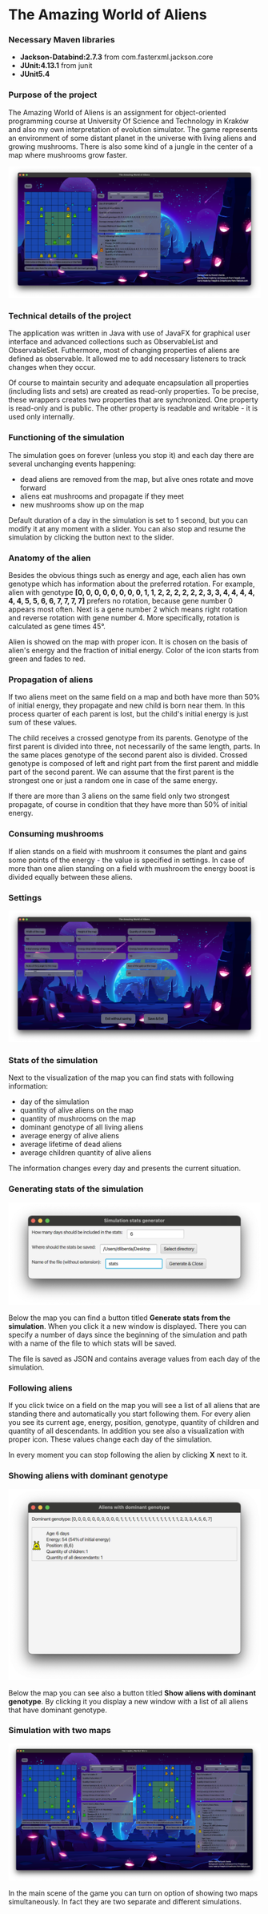 # The Amazing World of Aliens

### Necessary Maven libraries

- **Jackson-Databind:2.7.3** from com.fasterxml.jackson.core
- **JUnit:4.13.1** from junit
- **JUnit5.4**

### Purpose of the project

The Amazing World of Aliens is an assignment for object-oriented programming course at University Of Science and Technology in Kraków and also my own interpretation of evolution simulator. The game represents an environment of some distant planet in the universe with living aliens and growing mushrooms. There is also some kind of a jungle in the center of a map where mushrooms grow faster.

![](https://raw.githubusercontent.com/daveylib/agh-oop-world-of-aliens/master/screenshots/simulation.png)

### Technical details of the project

The application was written in Java with use of JavaFX for graphical user interface and advanced collections such as ObservableList and ObservableSet. Futhermore, most of changing properties of aliens are defined as observable. It allowed me to add necessary listeners to track changes when they occur.

Of course to maintain security and adequate encapsulation all properties (including lists and sets) are created as read-only properties. To be precise, these wrappers creates two properties that are synchronized. One property is read-only and is public. The other property is readable and writable - it is used only internally.

### Functioning of the simulation

The simulation goes on forever (unless you stop it) and each day there are several unchanging events happening:
- dead aliens are removed from the map, but alive ones rotate and move forward
- aliens eat mushrooms and propagate if they meet
- new mushrooms show up on the map

Default duration of a day in the simulation is set to 1 second, but you can modify it at any moment with a slider. You can also stop and resume the simulation by clicking the button next to the slider.

### Anatomy of the alien

Besides the obvious things such as energy and age, each alien has own genotype which has information about the preferred rotation. For example, alien with genotype **[0, 0, 0, 0, 0, 0, 0, 0, 1, 1, 2, 2, 2, 2, 2, 2, 3, 3, 4, 4, 4, 4, 4, 4, 5, 5, 6, 6, 7, 7, 7, 7]** prefers no rotation, because gene number 0 appears most often. Next is a gene number 2 which means right rotation and reverse rotation with gene number 4. More specifically, rotation is calculated as gene times 45°.

Alien is showed on the map with proper icon. It is chosen on the basis of alien's energy and the fraction of initial energy. Color of the icon starts from green and fades to red.

### Propagation of aliens

If two aliens meet on the same field on a map and both have more than 50% of initial energy, they propagate and new child is born near them. In this process quarter of each parent is lost, but the child's initial energy is just sum of these values.

The child receives a crossed genotype from its parents. Genotype of the first parent is divided into three, not necessarily of the same length, parts. In the same places genotype of the second parent also is divided. Crossed genotype is composed of left and right part from the first parent and middle part of the second parent. We can assume that the first parent is the strongest one or just a random one in case of the same energy.

If there are more than 3 aliens on the same field only two strongest propagate, of course in condition that they have more than 50% of initial energy.

### Consuming mushrooms

If alien stands on a field with mushroom it consumes the plant and gains some points of the energy - the value is specified in settings. In case of more than one alien standing on a field with mushroom the energy boost is divided equally between these aliens.

### Settings

![](https://raw.githubusercontent.com/daveylib/agh-oop-world-of-aliens/master/screenshots/settings.png)

### Stats of the simulation

Next to the visualization of the map you can find stats with following information:
- day of the simulation
- quantity of alive aliens on the map
- quantity of mushrooms on the map
- dominant genotype of all living aliens
- average energy of alive aliens
- average lifetime of dead aliens
- average children quantity of alive aliens

The information changes every day and presents the current situation.

### Generating stats of the simulation

![](https://raw.githubusercontent.com/daveylib/agh-oop-world-of-aliens/master/screenshots/stats.png)

Below the map you can find a button titled **Generate stats from the simulation**. When you click it a new window is displayed. There you can specify a number of days since the beginning of the simulation and path with a name of the file to which stats will be saved.

The file is saved as JSON and contains average values from each day of the simulation.

### Following aliens

If you click twice on a field on the map you will see a list of all aliens that are standing there and automatically you start following them. For every alien you see its current age, energy, position, genotype, quantity of children and quantity of all descendants. In addition you see also a visualization with proper icon. These values change each day of the simulation.

In every moment you can stop following the alien by clicking **X** next to it.

### Showing aliens with dominant genotype

![](https://raw.githubusercontent.com/daveylib/agh-oop-world-of-aliens/master/screenshots/dominant_genotype.png)

Below the map you can see also a button titled **Show aliens with dominant genotype**. By clicking it you display a new window with a list of all aliens that have dominant genotype.

### Simulation with two maps

![](https://raw.githubusercontent.com/daveylib/agh-oop-world-of-aliens/master/screenshots/simulation_two_maps.png)

In the main scene of the game you can turn on option of showing two maps simultaneously. In fact they are two separate and different simulations.
